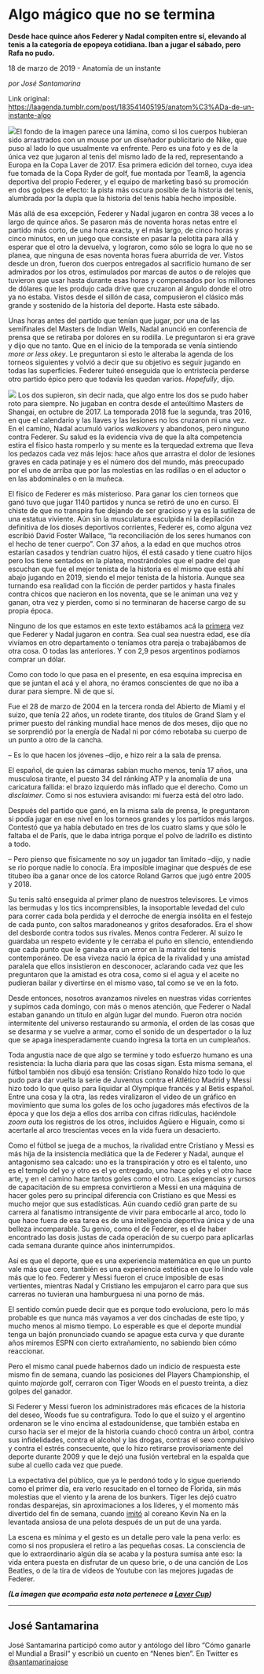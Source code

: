 # Algo mágico que no se termina

**Desde hace quince años Federer y Nadal compiten entre sí, elevando al tenis a la categoría de epopeya cotidiana. Iban a jugar el sábado, pero Rafa no pudo.**

18 de marzo de 2019 - Anatomía de un instante

_por José Santamarina_

Link original: https://laagenda.tumblr.com/post/183541405195/anatom%C3%ADa-de-un-instante-algo

![](https://64.media.tumblr.com/ce9f9a1d6884d687cbb8444d82ab9226/0270667f7d8bb1f6-c0/s500x750/8d1cf6950e55dde285688b76eb15bc308a275e8e.jpg)El fondo de la imagen parece una lámina, como si los cuerpos hubieran sido arrastrados con un mouse por un diseñador publicitario de Nike, que puso al lado lo que usualmente va enfrente. Pero es una foto y es de la única vez que jugaron al tenis del mismo lado de la red, representando a Europa en la Copa Laver de 2017. Esa primera edición del torneo, cuya idea fue tomada de la Copa Ryder de golf, fue montada por Team8, la agencia deportiva del propio Federer, y el equipo de marketing basó su promoción en dos golpes de efecto: la pista más oscura posible de la historia del tenis, alumbrada por la dupla que la historia del tenis había hecho imposible.

Más allá de esa excepción, Federer y Nadal jugaron en contra 38 veces a lo largo de quince años. Se pasaron más de noventa horas netas entre el partido más corto, de una hora exacta, y el más largo, de cinco horas y cinco minutos, en un juego que consiste en pasar la pelotita para allá y esperar que el otro la devuelva, y lograron, como sólo se logra lo que no se planea, que ninguna de esas noventa horas fuera aburrida de ver. Vistos desde un dron, fueron dos cuerpos entregados al sacrificio humano de ser admirados por los otros, estimulados por marcas de autos o de relojes que tuvieron que usar hasta durante esas horas y compensados por los millones de dólares que les produjo cada drive que cruzaron al ángulo donde el otro ya no estaba. Vistos desde el sillón de casa, compusieron el clásico más grande y sostenido de la historia del deporte. Hasta este sábado.

Unas horas antes del partido que tenían que jugar, por una de las semifinales del Masters de Indian Wells, Nadal anunció en conferencia de prensa que se retiraba por dolores en su rodilla. Le preguntaron si era grave y dijo que no tanto. Que en el inicio de la temporada se venía sintiendo *more or less okey*. Le preguntaron si esto le alteraba la agenda de los torneos siguientes y volvió a decir que su objetivo es seguir jugando en todas las superficies. Federer tuiteó enseguida que lo entristecía perderse otro partido épico pero que todavía les quedan varios. *Hopefully*, dijo. 

![](https://64.media.tumblr.com/ce9f9a1d6884d687cbb8444d82ab9226/0270667f7d8bb1f6-c0/s500x750/8d1cf6950e55dde285688b76eb15bc308a275e8e.jpg)
Los dos supieron, sin decir nada, que algo entre los dos se pudo haber roto para siempre. No jugaban en contra desde el anteúltimo Masters de Shangai, en octubre de 2017. La temporada 2018 fue la segunda, tras 2016, en que el calendario y las llaves y las lesiones no los cruzaron ni una vez. En el camino, Nadal acumuló varios *walkovers* y abandonos, pero ninguno contra Federer. Su salud es la evidencia viva de que la alta competencia estira el físico hasta romperlo y su mente es la terquedad extrema que lleva los pedazos cada vez más lejos: hace años que arrastra el dolor de lesiones graves en cada patinaje y es el número dos del mundo, más preocupado por el uno de arriba que por las molestias en las rodillas o en el aductor o en las abdominales o en la muñeca.

El físico de Federer es más misterioso. Para ganar los cien torneos que ganó tuvo que jugar 1140 partidos y nunca se retiró de uno en curso. El chiste de que no transpira fue dejando de ser gracioso y ya es la sutileza de una estatua viviente. Aún sin la musculatura esculpida ni la depilación definitiva de los dioses deportivos corrientes, Federer es, como alguna vez escribió David Foster Wallace, “la reconciliación de los seres humanos con el hecho de tener cuerpo”. Con 37 años, a la edad en que muchos otros estarían casados y tendrían cuatro hijos, él está casado y tiene cuatro hijos pero los tiene sentados en la platea, mostrándoles que el padre del que escuchan que fue el mejor tenista de la historia es el mismo que está ahí abajo jugando en 2019, siendo el mejor tenista de la historia. Aunque sea turnando esa realidad con la ficción de perder partidos y hasta finales contra chicos que nacieron en los noventa, que se le animan una vez y ganan, otra vez y pierden, como si no terminaran de hacerse cargo de su propia época.

Ninguno de los que estamos en este texto estábamos acá la [primera](https://www.youtube.com/watch?v=BCYkIpixSVI) vez que Federer y Nadal jugaron en contra. Sea cual sea nuestra edad, ese día vivíamos en otro departamento o teníamos otra pareja o trabajábamos de otra cosa. O todas las anteriores. Y con 2,9 pesos argentinos podíamos comprar un dólar. 

Como con todo lo que pasa en el presente, en esa esquina imprecisa en que se juntan el acá y el ahora, no éramos conscientes de que no iba a durar para siempre. Ni de que sí.

Fue el 28 de marzo de 2004 en la tercera ronda del Abierto de Miami y el suizo, que tenía 22 años, un rodete tirante, dos títulos de Grand Slam y el primer puesto del ránking mundial hace menos de dos meses, dijo que no se sorprendió por la energía de Nadal ni por cómo rebotaba su cuerpo de un punto a otro de la cancha.

– Es lo que hacen los jóvenes –dijo, e hizo reír a la sala de prensa.

El español, de quien las cámaras sabían mucho menos, tenía 17 años, una musculosa tirante, el puesto 34 del ránking ATP y la anomalía de una caricatura fallida: el brazo izquierdo más inflado que el derecho. Como un *disclaimer*. Como si nos estuviera avisando: mi fuerza está del otro lado. 

Después del partido que ganó, en la misma sala de prensa, le preguntaron si podía jugar en ese nivel en los torneos grandes y los partidos más largos. Contestó que ya había debutado en tres de los cuatro slams y que sólo le faltaba el de París, que le daba intriga porque el polvo de ladrillo es distinto a todo.

– Pero pienso que físicamente no soy un jugador tan limitado –dijo, y nadie se rio porque nadie lo conocía. Era imposible imaginar que después de ese titubeo iba a ganar once de los catorce Roland Garros que jugó entre 2005 y 2018.

Su tenis saltó enseguida al primer plano de nuestros televisores. Le vimos las bermudas y los tics incomprensibles, la insoportable levedad del culo para correr cada bola perdida y el derroche de energía insólita en el festejo de cada punto, con saltos maradoneanos y gritos desaforados. Era el show del desborde contra todos sus rivales. Menos contra Federer. Al suizo le guardaba un respeto evidente y le cerraba el puño en silencio, entendiendo que cada punto que le ganaba era un error en la matrix del tenis contemporáneo. De esa viveza nació la épica de la rivalidad y una amistad paralela que ellos insistieron en desconocer, aclarando cada vez que les preguntaron que la amistad es otra cosa, como si el agua y el aceite no pudieran bailar y divertirse en el mismo vaso, tal como se ve en la foto.

Desde entonces, nosotros avanzamos niveles en nuestras vidas corrientes y supimos cada domingo, con más o menos atención, que Federer o Nadal estaban ganando un título en algún lugar del mundo. Fueron otra noción intermitente del universo restaurando su armonía, el orden de las cosas que se desarma y se vuelve a armar, como el sonido de un despertador o la luz que se apaga inesperadamente cuando ingresa la torta en un cumpleaños. 

Toda angustia nace de que algo se termine y todo esfuerzo humano es una resistencia: la lucha diaria para que las cosas sigan. Esta misma semana, el fútbol también nos dibujó esa tensión: Cristiano Ronaldo hizo todo lo que pudo para dar vuelta la serie de Juventus contra el Atlético Madrid y Messi hizo todo lo que quiso para liquidar al Olympique francés y al Betis español. Entre una cosa y la otra, las redes viralizaron el video de un gráfico en movimiento que suma los goles de los ocho jugadores más efectivos de la época y que los deja a ellos dos arriba con cifras ridículas, haciéndole *zoom out*a los registros de los otros, incluidos Agüero e Higuaín, como si acertarle al arco trescientas veces en la vida fuera un desacierto.

Como el fútbol se juega de a muchos, la rivalidad entre Cristiano y Messi es más hija de la insistencia mediática que la de Federer y Nadal, aunque el antagonismo sea calcado: uno es la transpiración y otro es el talento, uno es el templo del yo y otro es el yo entregado, uno hace goles y el otro hace arte, y en el camino hace tantos goles como el otro. Las exigencias y cursos de capacitación de su empresa convirtieron a Messi en una máquina de hacer goles pero su principal diferencia con Cristiano es que Messi es mucho mejor que sus estadísticas. Aún cuando cedió gran parte de su carrera al fanatismo intransigente de vivir para embocarle al arco, todo lo que hace fuera de esa tarea es de una inteligencia deportiva única y de una belleza incomparable. Su genio, como el de Federer, es el de haber encontrado las dosis justas de cada operación de su cuerpo para aplicarlas cada semana durante quince años ininterrumpidos. 

Así es que el deporte, que es una experiencia matemática en que un punto vale más que cero, también es una experiencia estética en que lo lindo vale más que lo feo. Federer y Messi fueron el cruce imposible de esas vertientes, mientras Nadal y Cristiano les empujaron el carro para que sus carreras no tuvieran una hamburguesa ni una porno de más.

El sentido común puede decir que es porque todo evoluciona, pero lo más probable es que nunca más vayamos a ver dos cinchadas de este tipo, y mucho menos al mismo tiempo. Lo esperable es que el deporte mundial tenga un bajón pronunciado cuando se apague esta curva y que durante años miremos ESPN con cierto extrañamiento, no sabiendo bien cómo reaccionar.

Pero el mismo canal puede habernos dado un indicio de respuesta este mismo fin de semana, cuando las posiciones del Players Championship, el quinto *major*de golf, cerraron con Tiger Woods en el puesto treinta, a diez golpes del ganador.

Si Federer y Messi fueron los administradores más eficaces de la historia del deseo, Woods fue su contrafigura. Todo lo que el suizo y el argentino ordenaron se le vino encima al estadounidense, que también estaba en curso hacia ser el mejor de la historia cuando chocó contra un árbol, contra sus infidelidades, contra el alcohol y las drogas, contras el sexo compulsivo y contra el estrés consecuente, que lo hizo retirarse provisoriamente del deporte durante 2009 y que le dejó una fusión vertebral en la espalda que sube al cuello cada vez que puede.

La expectativa del público, que ya le perdonó todo y lo sigue queriendo como el primer día, era verlo resucitado en el torneo de Florida, sin más molestias que el viento y la arena de los bunkers. Tiger les dejó cuatro rondas desparejas, sin aproximaciones a los líderes, y el momento más divertido del fin de semana, cuando [imitó](https://www.youtube.com/watch?v=QIH9AONGFfc) al coreano Kevin Na en la levantada ansiosa de una pelota después de un put de una yarda.

La escena es mínima y el gesto es un detalle pero vale la pena verlo: es como si nos propusiera el retiro a las pequeñas cosas. La consciencia de que lo extraordinario algún día se acaba y la postura sumisa ante eso: la vida entera puesta en disfrutar de un queso brie, o de una canción de Los Beatles, o de la tira de videos de Youtube con las mejores jugadas de Federer.

***(La imagen que acompaña esta nota pertenece a [Laver Cup](https://lavercup.com/photos/2017/09/24/federer-nadal-v-querry-sock-match-8-gallery))***   




---

José Santamarina
----------------

 José Santamarina participó como autor y antólogo del libro “Cómo ganarle el Mundial a Brasil” y escribió un cuento en “Nenes bien”. En Twitter es [@santamarinajose](https://twitter.com/santamarinajose?lang=es) 

